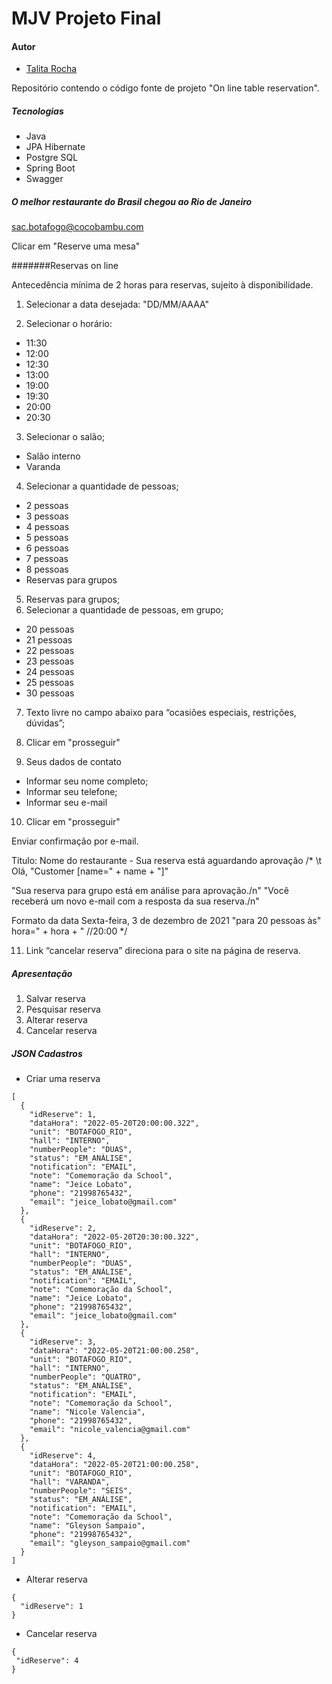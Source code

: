 # MJV Projeto Final

#### Autor

- [Talita Rocha](https://github.com/Talita-Rocha)

Repositório contendo o código fonte de projeto "On line table reservation".

##### Tecnologias

* Java
* JPA Hibernate
* Postgre SQL
* Spring Boot
* Swagger

##### O melhor restaurante do Brasil chegou ao Rio de Janeiro
sac.botafogo@cocobambu.com

Clicar em "Reserve uma mesa"

#######Reservas on line

Antecedência mínima de 2 horas para reservas, sujeito à disponibilidade.

1. Selecionar a data desejada:
   "DD/MM/AAAA"

2. Selecionar o horário:
* 11:30
* 12:00
* 12:30
* 13:00
* 19:00
* 19:30
* 20:00
* 20:30

3. Selecionar o salão;
* Salão interno
* Varanda

4. Selecionar a quantidade de pessoas;
* 2 pessoas
* 3 pessoas
* 4 pessoas
* 5 pessoas
* 6 pessoas
* 7 pessoas
* 8 pessoas
* Reservas para grupos

5. Reservas para grupos;
6. Selecionar a quantidade de pessoas, em grupo;
* 20 pessoas
* 21 pessoas
* 22 pessoas
* 23 pessoas
* 24 pessoas
* 25 pessoas
* 30 pessoas

7. Texto livre no campo abaixo para “ocasiões especiais, restrições, dúvidas”;

8. Clicar em "prosseguir"

9. Seus dados de contato

* Informar seu nome completo;
* Informar seu telefone;
* Informar seu e-mail

10. Clicar em "prosseguir"

Enviar confirmação por e-mail.

Título: Nome do restaurante - Sua reserva está aguardando aprovação
/*
\t Olá, "Customer [name=" + name + "]"  
 

"Sua reserva para grupo está em análise para aprovação./n"
"Você receberá um novo e-mail com a resposta da sua reserva./n"

Formato da data Sexta-feira, 3 de dezembro de 2021
"para 20 pessoas às" hora=" + hora + " //20:00
*/

11. Link “cancelar reserva” direciona para o site na página de reserva.

##### Apresentação


1. Salvar reserva
2. Pesquisar reserva
3. Alterar reserva
4. Cancelar reserva

##### JSON Cadastros

* Criar uma reserva

```
[
  {
    "idReserve": 1,
    "dataHora": "2022-05-20T20:00:00.322",
    "unit": "BOTAFOGO_RIO",
    "hall": "INTERNO",
    "numberPeople": "DUAS",
    "status": "EM_ANÁLISE",
    "notification": "EMAIL",
    "note": "Comemoração da School",
    "name": "Jeice Lobato",
    "phone": "21998765432",
    "email": "jeice_lobato@gmail.com"
  },
  {
    "idReserve": 2,
    "dataHora": "2022-05-20T20:30:00.322",
    "unit": "BOTAFOGO_RIO",
    "hall": "INTERNO",
    "numberPeople": "DUAS",
    "status": "EM_ANÁLISE",
    "notification": "EMAIL",
    "note": "Comemoração da School",
    "name": "Jeice Lobato",
    "phone": "21998765432",
    "email": "jeice_lobato@gmail.com"
  },
  {
    "idReserve": 3,
    "dataHora": "2022-05-20T21:00:00.258",
    "unit": "BOTAFOGO_RIO",
    "hall": "INTERNO",
    "numberPeople": "QUATRO",
    "status": "EM_ANÁLISE",
    "notification": "EMAIL",
    "note": "Comemoração da School",
    "name": "Nicole Valencia",
    "phone": "21998765432",
    "email": "nicole_valencia@gmail.com"
  },
  {
    "idReserve": 4,
    "dataHora": "2022-05-20T21:00:00.258",
    "unit": "BOTAFOGO_RIO",
    "hall": "VARANDA",
    "numberPeople": "SEIS",
    "status": "EM_ANÁLISE",
    "notification": "EMAIL",
    "note": "Comemoração da School",
    "name": "Gleyson Sampaio",
    "phone": "21998765432",
    "email": "gleyson_sampaio@gmail.com"
  }
]
```
* Alterar reserva

```
{
  "idReserve": 1
}
```

* Cancelar reserva

```
{
 "idReserve": 4 
}
```

